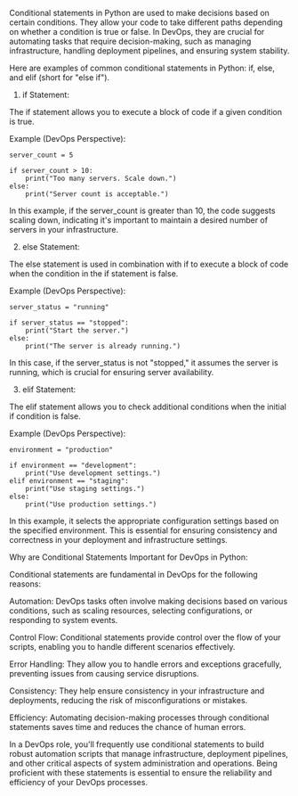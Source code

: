 Conditional statements in Python are used to make decisions based on certain conditions. They allow your code to take different paths depending on whether a condition is true or false. In DevOps, they are crucial for automating tasks that require decision-making, such as managing infrastructure, handling deployment pipelines, and ensuring system stability.

Here are examples of common conditional statements in Python: if, else, and elif (short for "else if").

1. if Statement:

The if statement allows you to execute a block of code if a given condition is true.

Example (DevOps Perspective):

```
server_count = 5

if server_count > 10:
    print("Too many servers. Scale down.")
else:
    print("Server count is acceptable.")
```
In this example, if the server_count is greater than 10, the code suggests scaling down, indicating it's important to maintain a desired number of servers in your infrastructure.

2. else Statement:

The else statement is used in combination with if to execute a block of code when the condition in the if statement is false.

Example (DevOps Perspective):

```
server_status = "running"

if server_status == "stopped":
    print("Start the server.")
else:
    print("The server is already running.")
```
In this case, if the server_status is not "stopped," it assumes the server is running, which is crucial for ensuring server availability.

3. elif Statement:

The elif statement allows you to check additional conditions when the initial if condition is false.

Example (DevOps Perspective):

```
environment = "production"

if environment == "development":
    print("Use development settings.")
elif environment == "staging":
    print("Use staging settings.")
else:
    print("Use production settings.")
```

In this example, it selects the appropriate configuration settings based on the specified environment. This is essential for ensuring consistency and correctness in your deployment and infrastructure settings.

Why are Conditional Statements Important for DevOps in Python:

Conditional statements are fundamental in DevOps for the following reasons:

Automation: DevOps tasks often involve making decisions based on various conditions, such as scaling resources, selecting configurations, or responding to system events.

Control Flow: Conditional statements provide control over the flow of your scripts, enabling you to handle different scenarios effectively.

Error Handling: They allow you to handle errors and exceptions gracefully, preventing issues from causing service disruptions.

Consistency: They help ensure consistency in your infrastructure and deployments, reducing the risk of misconfigurations or mistakes.

Efficiency: Automating decision-making processes through conditional statements saves time and reduces the chance of human errors.

In a DevOps role, you'll frequently use conditional statements to build robust automation scripts that manage infrastructure, deployment pipelines, and other critical aspects of system administration and operations. Being proficient with these statements is essential to ensure the reliability and efficiency of your DevOps processes.